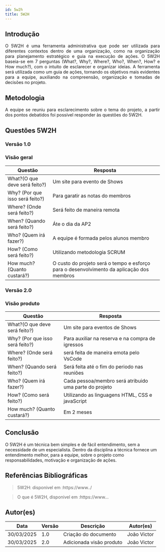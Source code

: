 ```yaml
---
id: 5w2h
title: 5W2H
---
```


## Introdução

<p align = "justify">
    O 5W2H é uma ferramenta administrativa  que pode ser utilizada para diferentes contextos dentro de uma organização, como na organização para planejamento estratégico e guia na execução de ações. O 5W2H baseia-se em 7 perguntas (What?, Why?, Where?, Who?, When?, How? e How much?), com o intuito de esclarecer e organizar ideias. A ferramenta será utilizada como um guia de ações, tornando os objetivos mais evidentes para a equipe, auxiliando na compreensão, organização e tomadas de decisões no projeto.
</p>

## Metodologia

<p align = "justify">
    A equipe se reuniu para esclarecimento sobre o tema do projeto, a partir dos pontos debatidos foi possível responder às questões do 5W2H.  
</p>


## Questões 5W2H

### Versão 1.0

### Visão geral

|Questão|Resposta|
|-------|--------|
|What?(O que deve será feito?)|Um site para evento de Shows |
|Why? (Por que isso será feito?)|Para garatir as notas do membros|
|Where? (Onde será feito?)|Será feito de maneira remota|
|When? (Quando será feito?)|Áte o dia da AP2|
|Who? (Quem irá fazer?)|A equipe é formada pelos alunos membro|
|How? (Como será feito?)|Utilizando metodologia SCRUM|
|How much? (Quanto custará?)|O custo do projeto será o tempo e esforço para o desenvolvimento da aplicação dos membros|


### Versão 2.0

### Visão produto

|Questão|Resposta|
|-------|--------|
|What?(O que deve será feito?)| Um site para eventos de Shows|
|Why? (Por que isso será feito?)| Para auxiliar na reserva e na compra de igressos|
|Where? (Onde será feito?)|será feita de maneira emota pelo VsCode|
|When? (Quando será feito?)| Será feita até o fim do periodo nas reuniões|
|Who? (Quem irá fazer?)| Cada pessoa/membro será atribuido uma parte do projeto|
|How? (Como será feito?)| Utilizando as linguagens HTML, CSS e javaScript |
|How much? (Quanto custará?)|Em 2 meses|


## Conclusão

O 5W2H é um técnica bem simples e de fácil entendimento, sem a necessidade de um especialista. Dentro da disciplina a técnica fornece um entendimento melhor, para a equipe, sobre o projeto como responsabilidades, motivação e organização de ações.   
 
 
## Referências Bibliográficas
> 5W2H: disponivel em :https://www../

> O que é 5W2H, disponivel em :https://www...

## Autor(es)
| Data | Versão | Descrição | Autor(es) |
| -- | -- | -- | -- |
| 30/03/2025 | 1.0 | Criação do documento | João Victor | 
| 30/03/2025 | 2.0 | Adicionada visão produto | João Victor | 
